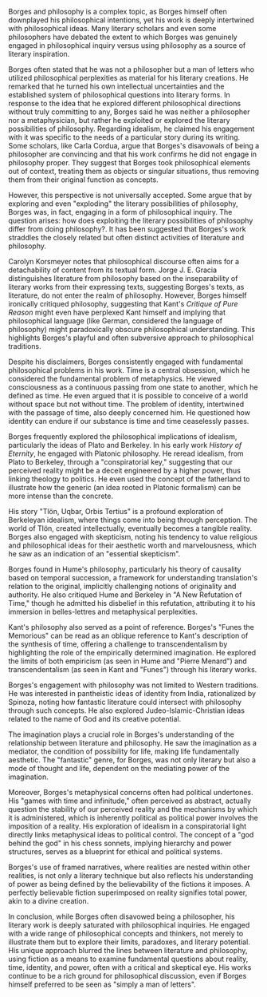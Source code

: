 Borges and philosophy is a complex topic, as Borges himself often downplayed his philosophical intentions, yet his work is deeply intertwined with philosophical ideas. Many literary scholars and even some philosophers have debated the extent to which Borges was genuinely engaged in philosophical inquiry versus using philosophy as a source of literary inspiration.

Borges often stated that he was not a philosopher but a man of letters who utilized philosophical perplexities as material for his literary creations. He remarked that he turned his own intellectual uncertainties and the established system of philosophical questions into literary forms. In response to the idea that he explored different philosophical directions without truly committing to any, Borges said he was neither a philosopher nor a metaphysician, but rather he exploited or explored the literary possibilities of philosophy. Regarding idealism, he claimed his engagement with it was specific to the needs of a particular story during its writing. Some scholars, like Carla Cordua, argue that Borges's disavowals of being a philosopher are convincing and that his work confirms he did not engage in philosophy proper. They suggest that Borges took philosophical elements out of context, treating them as objects or singular situations, thus removing them from their original function as concepts.

However, this perspective is not universally accepted. Some argue that by exploring and even "exploding" the literary possibilities of philosophy, Borges was, in fact, engaging in a form of philosophical inquiry. The question arises: how does exploiting the literary possibilities of philosophy differ from doing philosophy?. It has been suggested that Borges's work straddles the closely related but often distinct activities of literature and philosophy.

Carolyn Korsmeyer notes that philosophical discourse often aims for a detachability of content from its textual form. Jorge J. E. Gracia distinguishes literature from philosophy based on the inseparability of literary works from their expressing texts, suggesting Borges's texts, as literature, do not enter the realm of philosophy. However, Borges himself ironically critiqued philosophy, suggesting that Kant's _Critique of Pure Reason_ might even have perplexed Kant himself and implying that philosophical language (like German, considered the language of philosophy) might paradoxically obscure philosophical understanding. This highlights Borges's playful and often subversive approach to philosophical traditions.

Despite his disclaimers, Borges consistently engaged with fundamental philosophical problems in his work. Time is a central obsession, which he considered the fundamental problem of metaphysics. He viewed consciousness as a continuous passing from one state to another, which he defined as time. He even argued that it is possible to conceive of a world without space but not without time. The problem of identity, intertwined with the passage of time, also deeply concerned him. He questioned how identity can endure if our substance is time and time ceaselessly passes.

Borges frequently explored the philosophical implications of idealism, particularly the ideas of Plato and Berkeley. In his early work _History of Eternity_, he engaged with Platonic philosophy. He reread idealism, from Plato to Berkeley, through a "conspiratorial key," suggesting that our perceived reality might be a deceit engineered by a higher power, thus linking theology to politics. He even used the concept of the fatherland to illustrate how the generic (an idea rooted in Platonic formalism) can be more intense than the concrete.

His story "Tlön, Uqbar, Orbis Tertius" is a profound exploration of Berkeleyan idealism, where things come into being through perception. The world of Tlön, created intellectually, eventually becomes a tangible reality. Borges also engaged with skepticism, noting his tendency to value religious and philosophical ideas for their aesthetic worth and marvelousness, which he saw as an indication of an "essential skepticism".

Borges found in Hume's philosophy, particularly his theory of causality based on temporal succession, a framework for understanding translation's relation to the original, implicitly challenging notions of originality and authority. He also critiqued Hume and Berkeley in "A New Refutation of Time," though he admitted his disbelief in this refutation, attributing it to his immersion in belles-lettres and metaphysical perplexities.

Kant's philosophy also served as a point of reference. Borges's "Funes the Memorious" can be read as an oblique reference to Kant's description of the synthesis of time, offering a challenge to transcendentalism by highlighting the role of the empirically determined imagination. He explored the limits of both empiricism (as seen in Hume and "Pierre Menard") and transcendentalism (as seen in Kant and "Funes") through his literary works.

Borges's engagement with philosophy was not limited to Western traditions. He was interested in pantheistic ideas of identity from India, rationalized by Spinoza, noting how fantastic literature could intersect with philosophy through such concepts. He also explored Judeo-Islamic-Christian ideas related to the name of God and its creative potential.

The imagination plays a crucial role in Borges's understanding of the relationship between literature and philosophy. He saw the imagination as a mediator, the condition of possibility for life, making life fundamentally aesthetic. The "fantastic" genre, for Borges, was not only literary but also a mode of thought and life, dependent on the mediating power of the imagination.

Moreover, Borges's metaphysical concerns often had political undertones. His "games with time and infinitude," often perceived as abstract, actually question the stability of our perceived reality and the mechanisms by which it is administered, which is inherently political as political power involves the imposition of a reality. His exploration of idealism in a conspiratorial light directly links metaphysical ideas to political control. The concept of a "god behind the god" in his chess sonnets, implying hierarchy and power structures, serves as a blueprint for ethical and political systems.

Borges's use of framed narratives, where realities are nested within other realities, is not only a literary technique but also reflects his understanding of power as being defined by the believability of the fictions it imposes. A perfectly believable fiction superimposed on reality signifies total power, akin to a divine creation.

In conclusion, while Borges often disavowed being a philosopher, his literary work is deeply saturated with philosophical inquiries. He engaged with a wide range of philosophical concepts and thinkers, not merely to illustrate them but to explore their limits, paradoxes, and literary potential. His unique approach blurred the lines between literature and philosophy, using fiction as a means to examine fundamental questions about reality, time, identity, and power, often with a critical and skeptical eye. His works continue to be a rich ground for philosophical discussion, even if Borges himself preferred to be seen as "simply a man of letters".